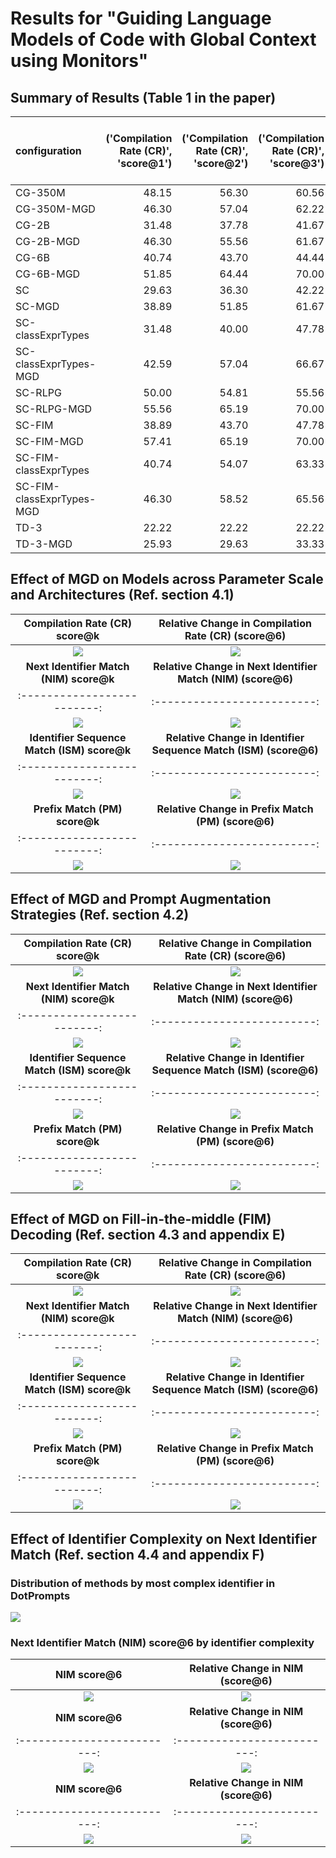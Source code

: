 # Results for "Guiding Language Models of Code with Global Context using Monitors"
## Summary of Results (Table 1 in the paper)
| configuration             |   ('Compilation Rate (CR)', 'score@1') |   ('Compilation Rate (CR)', 'score@2') |   ('Compilation Rate (CR)', 'score@3') |   ('Compilation Rate (CR)', 'score@4') |   ('Compilation Rate (CR)', 'score@5') |   ('Compilation Rate (CR)', 'score@6') |   ('Next Identifier Match (NIM)', 'score@1') |   ('Next Identifier Match (NIM)', 'score@2') |   ('Next Identifier Match (NIM)', 'score@3') |   ('Next Identifier Match (NIM)', 'score@4') |   ('Next Identifier Match (NIM)', 'score@5') |   ('Next Identifier Match (NIM)', 'score@6') |   ('Identifier Sequence Match (ISM)', 'score@1') |   ('Identifier Sequence Match (ISM)', 'score@2') |   ('Identifier Sequence Match (ISM)', 'score@3') |   ('Identifier Sequence Match (ISM)', 'score@4') |   ('Identifier Sequence Match (ISM)', 'score@5') |   ('Identifier Sequence Match (ISM)', 'score@6') |   ('Prefix Match (PM)', 'score@1') |   ('Prefix Match (PM)', 'score@2') |   ('Prefix Match (PM)', 'score@3') |   ('Prefix Match (PM)', 'score@4') |   ('Prefix Match (PM)', 'score@5') |   ('Prefix Match (PM)', 'score@6') |
|:--------------------------|---------------------------------------:|---------------------------------------:|---------------------------------------:|---------------------------------------:|---------------------------------------:|---------------------------------------:|---------------------------------------------:|---------------------------------------------:|---------------------------------------------:|---------------------------------------------:|---------------------------------------------:|---------------------------------------------:|-------------------------------------------------:|-------------------------------------------------:|-------------------------------------------------:|-------------------------------------------------:|-------------------------------------------------:|-------------------------------------------------:|-----------------------------------:|-----------------------------------:|-----------------------------------:|-----------------------------------:|-----------------------------------:|-----------------------------------:|
| CG-350M                   |                                  48.15 |                                  56.30 |                                  60.56 |                                  62.96 |                                  64.81 |                                  66.67 |                                        51.85 |                                        54.81 |                                        55.56 |                                        55.56 |                                        55.56 |                                        55.56 |                                            15.54 |                                            16.85 |                                            17.57 |                                            18.01 |                                            18.26 |                                            18.32 |                              13.67 |                              14.11 |                              14.22 |                              14.26 |                              14.30 |                              14.34 |
| CG-350M-MGD               |                                  46.30 |                                  57.04 |                                  62.22 |                                  65.19 |                                  66.67 |                                  66.67 |                                        64.81 |                                        70.37 |                                        72.22 |                                        74.07 |                                        75.93 |                                        77.78 |                                            16.35 |                                            17.48 |                                            18.14 |                                            18.77 |                                            19.40 |                                            20.03 |                              14.65 |                              15.29 |                              15.58 |                              15.85 |                              16.13 |                              16.40 |
| CG-2B                     |                                  31.48 |                                  37.78 |                                  41.67 |                                  43.70 |                                  44.44 |                                  44.44 |                                        51.85 |                                        61.48 |                                        65.56 |                                        66.67 |                                        66.67 |                                        66.67 |                                            15.39 |                                            16.73 |                                            17.59 |                                            18.20 |                                            18.72 |                                            19.18 |                              13.58 |                              15.53 |                              16.08 |                              16.37 |                              16.54 |                              16.69 |
| CG-2B-MGD                 |                                  46.30 |                                  55.56 |                                  61.67 |                                  65.19 |                                  66.67 |                                  66.67 |                                        83.33 |                                        94.81 |                                        98.89 |                                       100.00 |                                       100.00 |                                       100.00 |                                            19.80 |                                            21.88 |                                            22.80 |                                            23.40 |                                            23.87 |                                            24.33 |                              17.73 |                              20.18 |                              20.70 |                              20.85 |                              20.85 |                              20.85 |
| CG-6B                     |                                  40.74 |                                  43.70 |                                  44.44 |                                  44.44 |                                  44.44 |                                  44.44 |                                        55.56 |                                        62.22 |                                        64.44 |                                        65.93 |                                        66.67 |                                        66.67 |                                            16.57 |                                            18.02 |                                            18.67 |                                            18.99 |                                            19.12 |                                            19.18 |                              14.24 |                              14.81 |                              15.12 |                              15.39 |                              15.62 |                              15.82 |
| CG-6B-MGD                 |                                  51.85 |                                  64.44 |                                  70.00 |                                  73.33 |                                  75.93 |                                  77.78 |                                        75.93 |                                        82.22 |                                        86.11 |                                        88.15 |                                        88.89 |                                        88.89 |                                            18.04 |                                            20.03 |                                            21.27 |                                            22.00 |                                            22.43 |                                            22.81 |                              15.95 |                              17.28 |                              18.23 |                              18.91 |                              19.39 |                              19.74 |
| SC                        |                                  29.63 |                                  36.30 |                                  42.22 |                                  47.41 |                                  51.85 |                                  55.56 |                                        55.56 |                                        59.26 |                                        61.11 |                                        62.96 |                                        64.81 |                                        66.67 |                                            17.08 |                                            19.05 |                                            20.46 |                                            21.62 |                                            22.58 |                                            23.35 |                              15.21 |                              16.44 |                              17.33 |                              18.13 |                              18.89 |                              19.65 |
| SC-MGD                    |                                  38.89 |                                  51.85 |                                  61.67 |                                  68.89 |                                  74.07 |                                  77.78 |                                        74.07 |                                        85.93 |                                        93.33 |                                        97.78 |                                       100.00 |                                       100.00 |                                            17.53 |                                            19.84 |                                            21.68 |                                            23.26 |                                            24.68 |                                            25.96 |                              15.94 |                              17.78 |                              19.17 |                              20.26 |                              21.14 |                              21.82 |
| SC-classExprTypes         |                                  31.48 |                                  40.00 |                                  47.78 |                                  54.81 |                                  61.11 |                                  66.67 |                                        57.41 |                                        65.19 |                                        70.00 |                                        73.33 |                                        75.93 |                                        77.78 |                                            15.52 |                                            16.38 |                                            16.77 |                                            16.99 |                                            17.18 |                                            17.33 |                              14.98 |                              16.17 |                              16.91 |                              17.44 |                              17.89 |                              18.29 |
| SC-classExprTypes-MGD     |                                  42.59 |                                  57.04 |                                  66.67 |                                  72.59 |                                  75.93 |                                  77.78 |                                        79.63 |                                        91.85 |                                        97.22 |                                        99.26 |                                       100.00 |                                       100.00 |                                            18.69 |                                            21.49 |                                            23.28 |                                            24.38 |                                            24.97 |                                            25.12 |                              15.65 |                              18.67 |                              20.04 |                              20.94 |                              21.52 |                              21.84 |
| SC-RLPG                   |                                  50.00 |                                  54.81 |                                  55.56 |                                  55.56 |                                  55.56 |                                  55.56 |                                        85.19 |                                        88.15 |                                        88.89 |                                        88.89 |                                        88.89 |                                        88.89 |                                            22.36 |                                            23.62 |                                            23.80 |                                            23.80 |                                            23.80 |                                            23.80 |                              17.90 |                              19.52 |                              19.71 |                              19.76 |                              19.79 |                              19.79 |
| SC-RLPG-MGD               |                                  55.56 |                                  65.19 |                                  70.00 |                                  73.33 |                                  75.93 |                                  77.78 |                                        94.44 |                                        99.26 |                                       100.00 |                                       100.00 |                                       100.00 |                                       100.00 |                                            27.74 |                                            29.88 |                                            30.29 |                                            30.29 |                                            30.29 |                                            30.29 |                              22.18 |                              24.24 |                              24.93 |                              25.31 |                              25.63 |                              25.96 |
| SC-FIM                    |                                  38.89 |                                  43.70 |                                  47.78 |                                  51.11 |                                  53.70 |                                  55.56 |                                        94.44 |                                       100.00 |                                       100.00 |                                       100.00 |                                       100.00 |                                       100.00 |                                            27.69 |                                            30.53 |                                            31.00 |                                            31.05 |                                            31.08 |                                            31.08 |                              22.70 |                              24.50 |                              24.91 |                              25.06 |                              25.15 |                              25.18 |
| SC-FIM-MGD                |                                  57.41 |                                  65.19 |                                  70.00 |                                  73.33 |                                  75.93 |                                  77.78 |                                        96.30 |                                       100.00 |                                       100.00 |                                       100.00 |                                       100.00 |                                       100.00 |                                            34.46 |                                            36.41 |                                            36.68 |                                            36.83 |                                            36.89 |                                            36.89 |                              27.64 |                              29.03 |                              29.52 |                              29.77 |                              29.88 |                              29.88 |
| SC-FIM-classExprTypes     |                                  40.74 |                                  54.07 |                                  63.33 |                                  69.63 |                                  74.07 |                                  77.78 |                                        87.04 |                                        92.59 |                                        94.44 |                                        96.30 |                                        98.15 |                                       100.00 |                                            23.81 |                                            26.11 |                                            28.11 |                                            30.05 |                                            31.97 |                                            33.86 |                              19.75 |                              21.76 |                              23.45 |                              25.04 |                              26.57 |                              28.06 |
| SC-FIM-classExprTypes-MGD |                                  46.30 |                                  58.52 |                                  65.56 |                                  70.37 |                                  74.07 |                                  77.78 |                                        92.59 |                                        99.26 |                                       100.00 |                                       100.00 |                                       100.00 |                                       100.00 |                                            27.08 |                                            30.42 |                                            32.28 |                                            33.63 |                                            34.78 |                                            35.94 |                              22.39 |                              24.98 |                              26.30 |                              27.27 |                              28.16 |                              29.05 |
| TD-3                      |                                  22.22 |                                  22.22 |                                  22.22 |                                  22.22 |                                  22.22 |                                  22.22 |                                        75.93 |                                        83.70 |                                        86.67 |                                        88.15 |                                        88.89 |                                        88.89 |                                            19.26 |                                            20.19 |                                            20.36 |                                            20.45 |                                            20.49 |                                            20.49 |                              16.64 |                              17.34 |                              17.60 |                              17.71 |                              17.76 |                              17.76 |
| TD-3-MGD                  |                                  25.93 |                                  29.63 |                                  33.33 |                                  37.04 |                                  40.74 |                                  44.44 |                                        75.93 |                                        91.85 |                                        98.33 |                                       100.00 |                                       100.00 |                                       100.00 |                                            18.63 |                                            21.64 |                                            23.64 |                                            25.09 |                                            26.24 |                                            27.21 |                              17.09 |                              19.23 |                              20.58 |                              21.54 |                              22.35 |                              23.17 |

## Effect of MGD on Models across Parameter Scale and Architectures (Ref. section 4.1)
**Compilation Rate (CR) score@k** | **Relative Change in Compilation Rate (CR) (score@6)**
:-------------------------:|:-------------------------:
![](figures/score_at_k/fig_CR_models.png)  |  ![](figures/rel_changes/fig_CR_models_heatmap.png)
**Next Identifier Match (NIM) score@k** | **Relative Change in Next Identifier Match (NIM) (score@6)**
:-------------------------:|:-------------------------:
![](figures/score_at_k/fig_NIM_models.png)  |  ![](figures/rel_changes/fig_NIM_models_heatmap.png)
**Identifier Sequence Match (ISM) score@k** | **Relative Change in Identifier Sequence Match (ISM) (score@6)**
:-------------------------:|:-------------------------:
![](figures/score_at_k/fig_ISM_models.png)  |  ![](figures/rel_changes/fig_ISM_models_heatmap.png)
**Prefix Match (PM) score@k** | **Relative Change in Prefix Match (PM) (score@6)**
:-------------------------:|:-------------------------:
![](figures/score_at_k/fig_PM_models.png)  |  ![](figures/rel_changes/fig_PM_models_heatmap.png)
## Effect of MGD and Prompt Augmentation Strategies (Ref. section 4.2)
**Compilation Rate (CR) score@k** | **Relative Change in Compilation Rate (CR) (score@6)**
:-------------------------:|:-------------------------:
![](figures/score_at_k/fig_CR_prompt.png)  |  ![](figures/rel_changes/fig_CR_prompt_heatmap.png)
**Next Identifier Match (NIM) score@k** | **Relative Change in Next Identifier Match (NIM) (score@6)**
:-------------------------:|:-------------------------:
![](figures/score_at_k/fig_NIM_prompt.png)  |  ![](figures/rel_changes/fig_NIM_prompt_heatmap.png)
**Identifier Sequence Match (ISM) score@k** | **Relative Change in Identifier Sequence Match (ISM) (score@6)**
:-------------------------:|:-------------------------:
![](figures/score_at_k/fig_ISM_prompt.png)  |  ![](figures/rel_changes/fig_ISM_prompt_heatmap.png)
**Prefix Match (PM) score@k** | **Relative Change in Prefix Match (PM) (score@6)**
:-------------------------:|:-------------------------:
![](figures/score_at_k/fig_PM_prompt.png)  |  ![](figures/rel_changes/fig_PM_prompt_heatmap.png)
## Effect of MGD on Fill-in-the-middle (FIM) Decoding (Ref. section 4.3 and appendix E)
**Compilation Rate (CR) score@k** | **Relative Change in Compilation Rate (CR) (score@6)**
:-------------------------:|:-------------------------:
![](figures/score_at_k/fig_CR_fim.png)  |  ![](figures/rel_changes/fig_CR_fim_heatmap.png)
**Next Identifier Match (NIM) score@k** | **Relative Change in Next Identifier Match (NIM) (score@6)**
:-------------------------:|:-------------------------:
![](figures/score_at_k/fig_NIM_fim.png)  |  ![](figures/rel_changes/fig_NIM_fim_heatmap.png)
**Identifier Sequence Match (ISM) score@k** | **Relative Change in Identifier Sequence Match (ISM) (score@6)**
:-------------------------:|:-------------------------:
![](figures/score_at_k/fig_ISM_fim.png)  |  ![](figures/rel_changes/fig_ISM_fim_heatmap.png)
**Prefix Match (PM) score@k** | **Relative Change in Prefix Match (PM) (score@6)**
:-------------------------:|:-------------------------:
![](figures/score_at_k/fig_PM_fim.png)  |  ![](figures/rel_changes/fig_PM_fim_heatmap.png)
## Effect of Identifier Complexity on Next Identifier Match (Ref. section 4.4 and appendix F)
### Distribution of methods by most complex identifier in DotPrompts
![](figures/fig_method_dist_by_max_identifier_complexity_dist.png)

### Next Identifier Match (NIM) score@6 by identifier complexity
**NIM score@6** | **Relative Change in NIM (score@6)**
:-------------------------:|:-------------------------:
![](figures/score_at_k/fig_next_identifier_match_models_id_complexity.png)  |  ![](figures/rel_changes/fig_next_identifier_match_models_id_complexity_heatmap.png)
**NIM score@6** | **Relative Change in NIM (score@6)**
:-------------------------:|:-------------------------:
![](figures/score_at_k/fig_next_identifier_match_prompt_id_complexity.png)  |  ![](figures/rel_changes/fig_next_identifier_match_prompt_id_complexity_heatmap.png)
**NIM score@6** | **Relative Change in NIM (score@6)**
:-------------------------:|:-------------------------:
![](figures/score_at_k/fig_next_identifier_match_fim_id_complexity.png)  |  ![](figures/rel_changes/fig_next_identifier_match_fim_id_complexity_heatmap.png)

